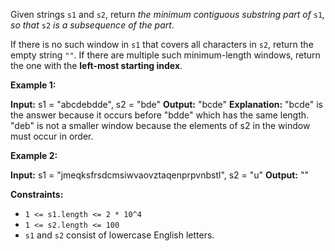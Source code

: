 
Given strings  `s1`  and  `s2`, return  _the minimum contiguous substring part of_ `s1`_, so that_ `s2` _is a subsequence of the part_.

If there is no such window in  `s1`  that covers all characters in  `s2`, return the empty string  `""`. If there are multiple such minimum-length windows, return the one with the  **left-most starting index**.

**Example 1:**

**Input:** s1 = "abcdebdde", s2 = "bde"
**Output:** "bcde"
**Explanation:**
"bcde" is the answer because it occurs before "bdde" which has the same length.
"deb" is not a smaller window because the elements of s2 in the window must occur in order.

**Example 2:**

**Input:** s1 = "jmeqksfrsdcmsiwvaovztaqenprpvnbstl", s2 = "u"
**Output:** ""

**Constraints:**

-   `1 <= s1.length <= 2 * 10^4`
-   `1 <= s2.length <= 100`
-   `s1`  and  `s2`  consist of lowercase English letters.